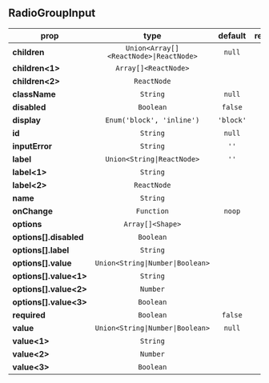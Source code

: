 ## RadioGroupInput

prop | type | default | required | description
---- | :----: | :-------: | :--------: | -----------
**children** | `Union<Array[]<ReactNode>\|ReactNode>` | `null` | :x: | 
**children<1>** | `Array[]<ReactNode>` |  | :x: | 
**children<2>** | `ReactNode` |  | :x: | 
**className** | `String` | `null` | :x: | 
**disabled** | `Boolean` | `false` | :x: | 
**display** | `Enum('block', 'inline')` | `'block'` | :x: | 
**id** | `String` | `null` | :x: | 
**inputError** | `String` | `''` | :x: | 
**label** | `Union<String\|ReactNode>` | `''` | :x: | 
**label<1>** | `String` |  | :x: | 
**label<2>** | `ReactNode` |  | :x: | 
**name** | `String` |  | :white_check_mark: | 
**onChange** | `Function` | `noop` | :x: | 
**options** | `Array[]<Shape>` |  | :white_check_mark: | 
**options[].disabled** | `Boolean` |  | :x: | 
**options[].label** | `String` |  | :x: | 
**options[].value** | `Union<String\|Number\|Boolean>` |  | :x: | 
**options[].value<1>** | `String` |  | :x: | 
**options[].value<2>** | `Number` |  | :x: | 
**options[].value<3>** | `Boolean` |  | :x: | 
**required** | `Boolean` | `false` | :x: | 
**value** | `Union<String\|Number\|Boolean>` | `null` | :x: | 
**value<1>** | `String` |  | :x: | 
**value<2>** | `Number` |  | :x: | 
**value<3>** | `Boolean` |  | :x: | 

